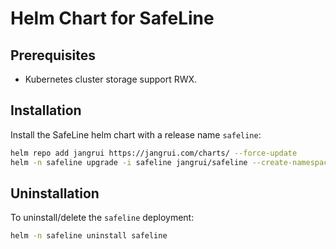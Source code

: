 # Helm Chart for SafeLine

## Prerequisites

- Kubernetes cluster storage support RWX.

## Installation

Install the SafeLine helm chart with a release name `safeline`:
```bash
helm repo add jangrui https://jangrui.com/charts/ --force-update
helm -n safeline upgrade -i safeline jangrui/safeline --create-namespace
```

## Uninstallation

To uninstall/delete the `safeline` deployment:
```bash
helm -n safeline uninstall safeline
```
